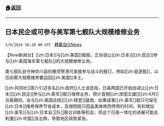 ###  [:house:返回](README.md)
---


## 日本民企或可参与美军第七舰队大规模维修业务
`3/9/2024 10:28 AM UTC ` [轉載自GNews](https://gnews.org/articles/2379662)

【Now新闻台】[[zh:日本]]与[[zh:美国]]据报，正协调让[[zh:日本]][[zh:民企]]参与[[zh:美国海军第七舰队]]的大规模维修业务。

第七舰队驻守神奈川县的横须贺港可直接参与战斗的舰只，例如[[zh:驱逐舰]]，以往如需大规模维修要运回[[zh:美国]]本土。

[[zh:共同社]]周六引述多名[[zh:政府]]人士消息指，日美两国已开始协调让[[zh:日本]][[zh:民企]]参与[[zh:美军]]舰只维修业务，预计首相[[zh:岸田文雄]][[zh:4月]]访美期间，会与[[zh:美国总统]][[zh:拜登]]磋商，如果成事[[zh:美军]]舰只可留在[[zh:日本]]维修保养节省成本，及缩短舰只因返美维修而停用的时间，有利增加[[zh:美军]]与[[zh:日本自卫队]]联合训练等机会。但这个日美一体化的进展可能会刺激[[zh:中国]]及北韩，导致地区局势紧张。
